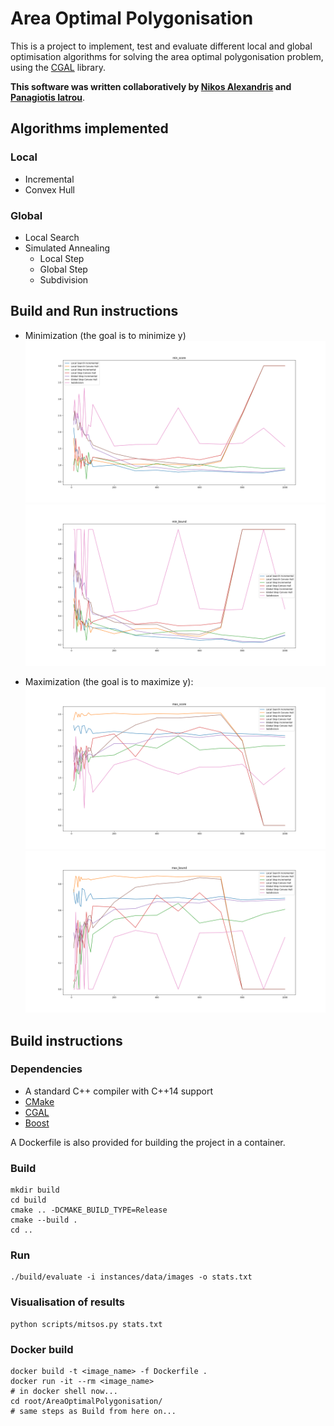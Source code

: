 # Area Optimal Polygonisation

This is a project to implement, test and evaluate different local and global optimisation algorithms for solving the area optimal polygonisation problem, using the [CGAL](https://www.cgal.org/) library.

**This software was written collaboratively by [Nikos Alexandris](https://github.com/nikos-alexandris) and [Panagiotis Iatrou](https://github.com/PanagiotisIatrou)**.

## Algorithms implemented

### Local

- Incremental
- Convex Hull

### Global

- Local Search
- Simulated Annealing
  - Local Step
  - Global Step
  - Subdivision

## Build and Run instructions

- Minimization (the goal is to minimize y)
  ![](assets/min_score.png)
  ![](assets/min_bound.png)

- Maximization (the goal is to maximize y):
  ![](assets/max_score.png)
  ![](assets/max_bound.png)

## Build instructions

### Dependencies

- A standard C++ compiler with C++14 support
- [CMake](https://cmake.org/)
- [CGAL](https://www.cgal.org/)
- [Boost](https://www.boost.org/)

A Dockerfile is also provided for building the project in a container.

### Build

```shell
mkdir build
cd build
cmake .. -DCMAKE_BUILD_TYPE=Release
cmake --build .
cd ..
```

### Run

```shell
./build/evaluate -i instances/data/images -o stats.txt
```

### Visualisation of results

```shell
python scripts/mitsos.py stats.txt
```

### Docker build

```shell
docker build -t <image_name> -f Dockerfile .
docker run -it --rm <image_name>
# in docker shell now...
cd root/AreaOptimalPolygonisation/
# same steps as Build from here on...
```
